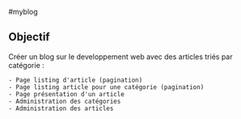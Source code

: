 #myblog

## Objectif 

Créer un blog sur le developpement web avec des articles triés par catégorie :

    - Page listing d'article (pagination)
    - Page listing article pour une catégorie (pagination)
    - Page présentation d'un article
    - Administration des catégories
    - Administration des articles